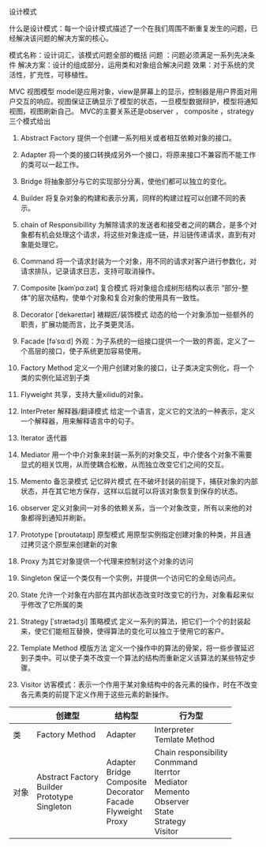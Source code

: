 设计模式

什么是设计模式：每一个设计模式描述了一个在我们周围不断重复发生的问题，已经解决该问题的解决方案的核心。

模式名称：设计词汇，该模式问题全部的概括
问题 ：问题必须满足一系列先决条件
解决方案：设计的组成部分，运用类和对象组合解决问题
效果：对于系统的灵活性，扩充性，可移植性。

MVC 视图模型
model是应用对象，view是屏幕上的显示，控制器是用户界面对用户交互的响应。视图保证正确显示了模型的状态，一旦模型数据辩护，模型将通知视图，视图刷新自己。
MVC的主要关系还是observer ， composite ，strategy 三个模式给出

1. Abstract Factory 提供一个创建一系列相关或者相互依赖对象的接口。

2. Adapter 将一个类的接口转换成另外一个接口，将原来接口不兼容而不能工作的类可以一起工作。

3. Bridge 将抽象部分与它的实现部分分离，使他们都可以独立的变化。

4. Builder 将复杂对象的构建和表示分离，同样的构建过程可以创建不同的表示。

5. chain of Responsibillity 为解除请求的发送者和接受者之间的耦合，是多个对象都有机会处理这个请求，将这些对象连成一链，并沿链传递请求，直到有对象能处理它。

6. Command  将一个请求封装为一个对象，用不同的请求对客户进行参数化，对请求排队，记录请求日志，支持可取消操作。

7. Composite [kəmˈpɑːzət]  复合模式 将对象组合成树形结构以表示 “部分-整体”的层次结构，使单个对象和复合对象的使用具有一致性。

8. Decorator [ˈdekəreɪtər] 裱糊匠/装饰模式 动态的给一个对象添加一些额外的职责，扩展功能而言，比子类更灵活。

9. Facade [fəˈsɑːd]  外观：为子系统的一组接口提供一个一致的界面，定义了一个高层的接口，使子系统更加容易使用。

10. Factory Method 定义一个用户创建对象的接口，让子类决定实例化，将一个类的实例化延迟到子类

11. Flyweight 共享，支持大量xilidu的对象。

12. InterPreter 解释器/翻译模式  给定一个语言，定义它的文法的一种表示，定义一个解释器，用来解释语言中的句子。

13. Iterator 迭代器 

14. Mediator 用一个中介对象来封装一系列的对象交互，中介使各个对象不需要显式的相关饮用，从而使耦合松散，从而独立改变它们之间的交互。

15. Memento 备忘录模式 记忆碎片模式 在不破坏封装的前提下，捕获对象的内部状态，并在其它地方保存，这样以后就可以将该对象恢复到保存的状态。

16. observer 定义对象间一对多的依赖关系，当一个对象改变，所有以来他的对象都得到通知并刷新。

17. Prototype [ˈproʊtətaɪp] 原型模式 用原型实例指定创建对象的种类，并且通过拷贝这个原型来创建新的对象

18. Proxy 为其它对象提供一个代理来控制对这个对象的访问

19. Singleton 保证一个类仅有一个实例，并提供一个访问它的全局访问点。

20. State  允许一个对象在内部在其内部状态改变时改变它的行为，对象看起来似乎修改了它所属的类

21. Strategy [ˈstrætədʒi] 策略模式 定义一系列的算法，把它们一个个的封装起来，使它们能相互替换，使得算法的变化可以独立于使用它的客户。

22. Template Method 模版方法 定义一个操作中的算法的骨架，将一些步骤延迟到子类中。可以使子类不改变一个算法的结构而重新定义该算法的某些特定步骤。

23. Visitor 访客模式：表示一个作用于某对象结构中的各元素的操作，时在不改变各元素类的前提下定义作用于这些元素的新操作。

    

|      | 创建型                                                      | 结构型                                                       | 行为型                                                       |
| ---- | ----------------------------------------------------------- | ------------------------------------------------------------ | ------------------------------------------------------------ |
| 类   | Factory Method                                              | Adapter                                                      | Interpreter<br />Temlate Method                              |
| 对象 | Abstract Factory<br />Builder<br />Prototype<br />Singleton | Adapter<br />Bridge<br />Composite<br />Decorator<br />Facade<br />Flyweight<br />Proxy | Chain responsibility<br />Conmmand<br />Iterrtor<br />Mediator<br />Memento<br />Observer<br />State<br />Strategy<br />Visitor |

